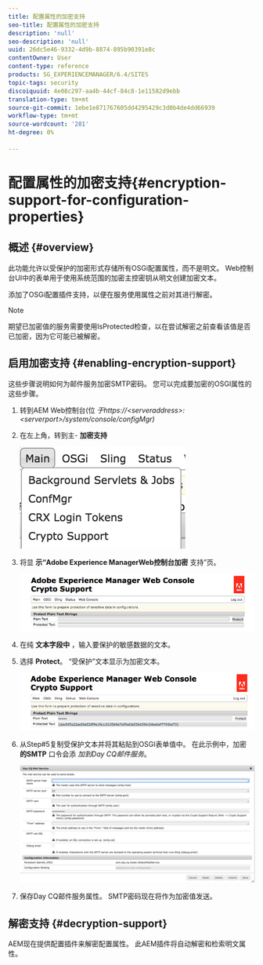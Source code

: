 ```yaml
---
title: 配置属性的加密支持
seo-title: 配置属性的加密支持
description: 'null'
seo-description: 'null'
uuid: 26dc5e46-9332-4d9b-8874-895b90391e8c
contentOwner: User
content-type: reference
products: SG_EXPERIENCEMANAGER/6.4/SITES
topic-tags: security
discoiquuid: 4e08c297-aa4b-44cf-84c8-1e11582d9ebb
translation-type: tm+mt
source-git-commit: 1ebe1e871767605dd4295429c3d0b4de4dd66939
workflow-type: tm+mt
source-wordcount: '281'
ht-degree: 0%

---
```



# 配置属性的加密支持{#encryption-support-for-configuration-properties}

## 概述 {#overview}

此功能允许以受保护的加密形式存储所有OSGi配置属性，而不是明文。 Web控制台UI中的表单用于使用系统范围的加密主控密钥从明文创建加密文本。

添加了OSGi配置插件支持，以便在服务使用属性之前对其进行解密。

>[!NOTE]
>
>期望已加密值的服务需要使用IsProtected检查，以在尝试解密之前查看该值是否已加密，因为它可能已被解密。

## 启用加密支持 {#enabling-encryption-support}

这些步骤说明如何为邮件服务加密SMTP密码。 您可以完成要加密的OSGI属性的这些步骤。

1. 转到AEM Web控制台(位 *于https://&lt;serveraddress>:&lt;serverport>/system/console/configMgr)*
1. 在左上角，转到主- **加密支持**

   ![chlimage_1-325](assets/chlimage_1-325.png)

1. 将显 **示“Adobe Experience ManagerWeb控制台加密** 支持”页。

   ![screen_shot_2018-08-01at113417am](assets/screen_shot_2018-08-01at113417am.png)

1. 在纯 **文本字段中** ，输入要保护的敏感数据的文本。
1. 选择 **Protect**。 “受保护”文本显示为加密文本。

   ![screen_shot_2018-08-01at113844am](assets/screen_shot_2018-08-01at113844am.png)

1. 从Step#5复制受保护文本并将其粘贴到OSGI表单值中。 在此示例中，加密 **的SMTP** 口令会添 *加到Day CQ邮件服务*。

   ![screen_shot_2016-12-18at105809pm](assets/screen_shot_2016-12-18at105809pm.png)

1. 保存Day CQ邮件服务属性。 SMTP密码现在将作为加密值发送。

## 解密支持 {#decryption-support}

AEM现在提供配置插件来解密配置属性。 此AEM插件将自动解密和检索明文属性。
